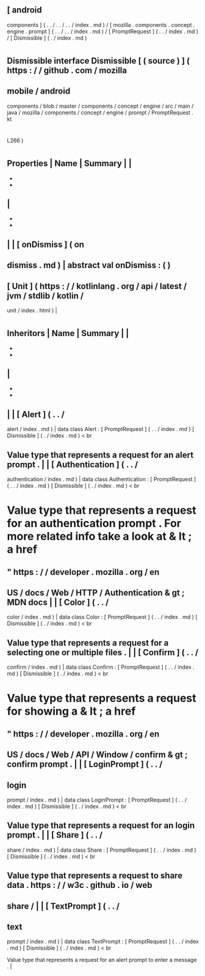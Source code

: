 [
android
-
components
]
(
.
.
/
.
.
/
.
.
/
index
.
md
)
/
[
mozilla
.
components
.
concept
.
engine
.
prompt
]
(
.
.
/
.
.
/
index
.
md
)
/
[
PromptRequest
]
(
.
.
/
index
.
md
)
/
[
Dismissible
]
(
.
/
index
.
md
)
#
Dismissible
interface
Dismissible
[
(
source
)
]
(
https
:
/
/
github
.
com
/
mozilla
-
mobile
/
android
-
components
/
blob
/
master
/
components
/
concept
/
engine
/
src
/
main
/
java
/
mozilla
/
components
/
concept
/
engine
/
prompt
/
PromptRequest
.
kt
#
L266
)
#
#
#
Properties
|
Name
|
Summary
|
|
-
-
-
|
-
-
-
|
|
[
onDismiss
]
(
on
-
dismiss
.
md
)
|
abstract
val
onDismiss
:
(
)
-
>
[
Unit
]
(
https
:
/
/
kotlinlang
.
org
/
api
/
latest
/
jvm
/
stdlib
/
kotlin
/
-
unit
/
index
.
html
)
|
#
#
#
Inheritors
|
Name
|
Summary
|
|
-
-
-
|
-
-
-
|
|
[
Alert
]
(
.
.
/
-
alert
/
index
.
md
)
|
data
class
Alert
:
[
PromptRequest
]
(
.
.
/
index
.
md
)
[
Dismissible
]
(
.
/
index
.
md
)
<
br
>
Value
type
that
represents
a
request
for
an
alert
prompt
.
|
|
[
Authentication
]
(
.
.
/
-
authentication
/
index
.
md
)
|
data
class
Authentication
:
[
PromptRequest
]
(
.
.
/
index
.
md
)
[
Dismissible
]
(
.
/
index
.
md
)
<
br
>
Value
type
that
represents
a
request
for
an
authentication
prompt
.
For
more
related
info
take
a
look
at
&
lt
;
a
href
=
"
https
:
/
/
developer
.
mozilla
.
org
/
en
-
US
/
docs
/
Web
/
HTTP
/
Authentication
&
gt
;
MDN
docs
|
|
[
Color
]
(
.
.
/
-
color
/
index
.
md
)
|
data
class
Color
:
[
PromptRequest
]
(
.
.
/
index
.
md
)
[
Dismissible
]
(
.
/
index
.
md
)
<
br
>
Value
type
that
represents
a
request
for
a
selecting
one
or
multiple
files
.
|
|
[
Confirm
]
(
.
.
/
-
confirm
/
index
.
md
)
|
data
class
Confirm
:
[
PromptRequest
]
(
.
.
/
index
.
md
)
[
Dismissible
]
(
.
/
index
.
md
)
<
br
>
Value
type
that
represents
a
request
for
showing
a
&
lt
;
a
href
=
"
https
:
/
/
developer
.
mozilla
.
org
/
en
-
US
/
docs
/
Web
/
API
/
Window
/
confirm
&
gt
;
confirm
prompt
.
|
|
[
LoginPrompt
]
(
.
.
/
-
login
-
prompt
/
index
.
md
)
|
data
class
LoginPrompt
:
[
PromptRequest
]
(
.
.
/
index
.
md
)
[
Dismissible
]
(
.
/
index
.
md
)
<
br
>
Value
type
that
represents
a
request
for
an
login
prompt
.
|
|
[
Share
]
(
.
.
/
-
share
/
index
.
md
)
|
data
class
Share
:
[
PromptRequest
]
(
.
.
/
index
.
md
)
[
Dismissible
]
(
.
/
index
.
md
)
<
br
>
Value
type
that
represents
a
request
to
share
data
.
https
:
/
/
w3c
.
github
.
io
/
web
-
share
/
|
|
[
TextPrompt
]
(
.
.
/
-
text
-
prompt
/
index
.
md
)
|
data
class
TextPrompt
:
[
PromptRequest
]
(
.
.
/
index
.
md
)
[
Dismissible
]
(
.
/
index
.
md
)
<
br
>
Value
type
that
represents
a
request
for
an
alert
prompt
to
enter
a
message
.
|
